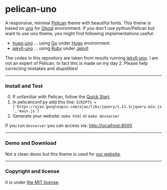 # pelican-uno

A responsive, minimal [Pelican](http://docs.getpelican.com/en/stable/) theme with beautiful fonts. 
This theme is based on [uno](https://github.com/daleanthony/Uno) for [Ghost](https://ghost.org) environment. 
If you don't use python/Pelican but want to use uno theme, you might find following implementations useful:
* [hugo-uno](https://github.com/fredrikloch/hugo-uno) ... using [Go](https://golang.org) under [Hugo](https://gohugo.io) environment
* [jekyll-uno](https://github.com/joshgerdes/jekyll-uno) ... using [Ruby](https://www.ruby-lang.org/en/) under [Jekyll](https://jekyllrb.com)

The codes in this repository are taken from results running [jekyll-uno](https://github.com/joshgerdes/jekyll-uno).
I am not an expert of Pelican. In fact this is made on my day 2. Please help correcting mistakes and stupidities!

---

### Install and Test

0. If unfamiliar with Pelican, follow the [Quick Start](http://docs.getpelican.com/en/stable/quickstart.html#).
1. In pelicanconf.py add this line: 
`SCRIPTS = ['https://ajax.googleapis.com/ajax/libs/jquery/1.11.3/jquery.min.js','main.js']`
2. Generate your website: `make html` or `make devserver`

If you run `devserver` you can access via: [http://localhost:8000](http://localhost:8000)

---

### Demo and Download

Not a clean demo but this theme is used for [our website](https://www.deeplearnphysics.org).

---

### Copyright and license

It is under [the MIT license](/LICENSE).
